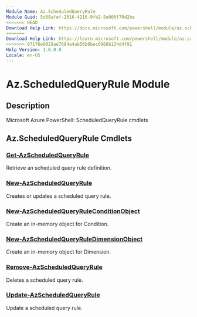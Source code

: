 ```yaml
---
Module Name: Az.ScheduledQueryRule
Module Guid: 5d68afef-2016-4216-9fb2-5e000f70d2be
<<<<<<< HEAD
Download Help Link: https://docs.microsoft.com/powershell/module/az.scheduledqueryrule
=======
Download Help Link: https://learn.microsoft.com/powershell/module/az.scheduledqueryrule
>>>>>>> 97176e9029ae7684a4ab56b6bec6966b134d4f91
Help Version: 1.0.0.0
Locale: en-US
---
```


# Az.ScheduledQueryRule Module
## Description
Microsoft Azure PowerShell: ScheduledQueryRule cmdlets

## Az.ScheduledQueryRule Cmdlets
### [Get-AzScheduledQueryRule](Get-AzScheduledQueryRule.md)
Retrieve an scheduled query rule definition.

### [New-AzScheduledQueryRule](New-AzScheduledQueryRule.md)
Creates or updates a scheduled query rule.

### [New-AzScheduledQueryRuleConditionObject](New-AzScheduledQueryRuleConditionObject.md)
Create an in-memory object for Condition.

### [New-AzScheduledQueryRuleDimensionObject](New-AzScheduledQueryRuleDimensionObject.md)
Create an in-memory object for Dimension.

### [Remove-AzScheduledQueryRule](Remove-AzScheduledQueryRule.md)
Deletes a scheduled query rule.

### [Update-AzScheduledQueryRule](Update-AzScheduledQueryRule.md)
Update a scheduled query rule.

